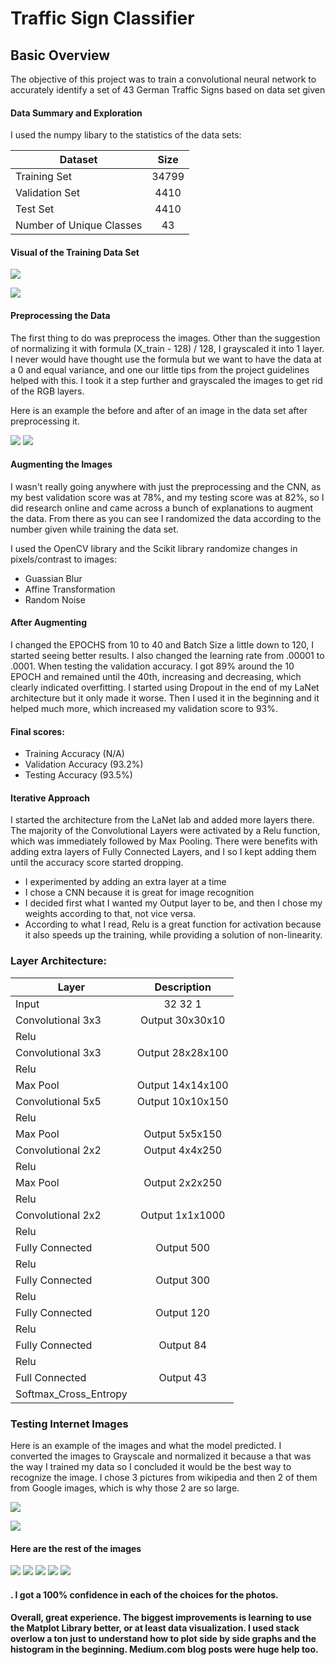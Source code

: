 # Traffic Sign Classifier 

## Basic Overview

The objective of this project was to train a convolutional neural network to accurately identify a set of 43 German Traffic Signs based on data set given

#### Data Summary and Exploration

I used the numpy libary to the statistics of the data sets:

Dataset | Size
| ------------- |:-------------:|
|Training Set | 34799|
|Validation Set | 4410|
|Test Set | 4410|
|Number of Unique Classes| 43|

#### Visual of the Training Data Set

![](trainingdataset.png)


![](bar_graph.png)

#### Preprocessing the Data
The first thing to do was preprocess the images.  Other than the suggestion of normalizing it with formula (X_train - 128) / 128, I grayscaled it into 1 layer. I never would have thought use the formula but we want to have the data at a 0 and equal variance, and one our little tips from the project guidelines helped with this.  I took it a step further and grayscaled the images to get rid of the RGB layers.

Here is an example the before and after of an image in the data set after preprocessing it.

![](normal.png)
![](preprocess.png)

#### Augmenting the Images

I wasn't really going anywhere with just the preprocessing and the CNN, as my best validation score was at 78%, and my testing score was at 82%, so I did research online and came across a bunch of explanations to augment the data. From there as you can see I randomized the data according to the number given while training the data set.  

I used the OpenCV library and the Scikit library randomize changes in pixels/contrast to images:  

* Guassian Blur
* Affine Transformation
* Random Noise


#### After Augmenting 

I changed the EPOCHS from 10 to 40 and Batch Size a little down to 120, I started seeing better results.  I also changed the learning rate from .00001 to .0001. When testing the validation accuracy.  I got 89% around the 10 EPOCH and remained until the 40th, increasing and decreasing, which clearly indicated overfitting.  I started using Dropout in the end of my LaNet architecture but it only made it worse.  Then I used it in the beginning and it helped much more, which increased my validation score to 93%.

#### Final scores: 
* Training Accuracy (N/A) 
* Validation Accuracy (93.2%) 
* Testing Accuracy (93.5%)

#### Iterative Approach
I started the architecture from the LaNet lab and added more layers there.  The majority of the Convolutional Layers were activated by a Relu function, which was immediately followed by Max Pooling. There were benefits with adding extra layers of Fully Connected Layers, and I so I kept adding them until the accuracy score started dropping. 
* I experimented by adding an extra layer at a time 
* I chose a CNN because it is great for image recognition
* I decided first what I wanted my Output layer to be, and then I chose my weights according to that, not vice versa.
* According to what I read, Relu is a great function for activation because it also speeds up the training, while providing a solution of non-linearity.

### Layer Architecture:

Layer | Description
| ------------- |:-------------:|
|Input | 32 32 1|
|Convolutional 3x3 | Output 30x30x10|
|Relu |         |
|Convolutional 3x3 | Output 28x28x100|
|Relu |           |
|Max Pool | Output 14x14x100|
|Convolutional 5x5 | Output 10x10x150|
|Relu |         |
|Max Pool | Output 5x5x150|
|Convolutional 2x2 | Output 4x4x250|
|Relu |         |
|Max Pool | Output 2x2x250|
|Relu |         |
|Convolutional 2x2 | Output 1x1x1000|
|Relu|        |
|Fully Connected | Output 500|
|Relu |       |
|Fully Connected | Output 300|
|Relu|      |
|Fully Connected | Output 120|
|Relu |       |
|Fully Connected | Output 84|
|Relu |     |
|Full Connected | Output 43|
|Softmax_Cross_Entropy |    |


### Testing Internet Images

Here is an example of the images and what the model predicted.  I converted the images to Grayscale and normalized it because a that was the way I trained my data so I concluded it would be the best way to recognize the image. I chose 3 pictures from wikipedia and then 2 of them from Google images, which is why those 2 are so large. 

![](Internet-Signs/image_6.png)

![](grayscale.png)


#### Here are the rest of the images
![](Internet-Signs/image_1.png)
![](Internet-Signs/image_2.png)
![](Internet-Signs/image_3.png)
![](Internet-Signs/image_4.png)
![](Internet-Signs/image_5.png)


#### . I got a 100% confidence in each of the choices for the photos.  

#### Overall, great experience.  The biggest improvements is learning to use the Matplot Library better, or at least data visualization.  I used stack overlow a ton just to understand how to plot side by side graphs and the histogram in the beginning.  Medium.com blog posts were huge help too. 
